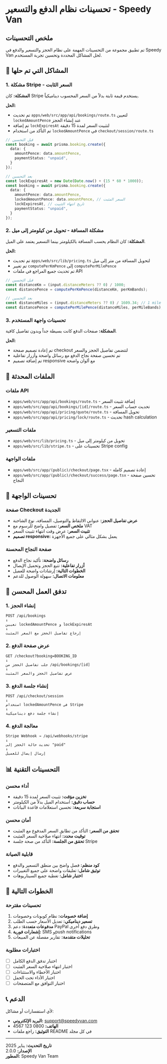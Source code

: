 # تحسينات نظام الدفع والتسعير - Speedy Van

## ملخص التحسينات

تم تطبيق مجموعة من التحسينات المهمة على نظام الحجز والتسعير والدفع في Speedy Van لحل المشاكل المحددة وتحسين تجربة المستخدم.

## 🔧 المشاكل التي تم حلها

### 1. مشكلة Stripe - السعر الثابت

**المشكلة:** كان Stripe يستخدم قيمة ثابتة بدلاً من السعر المحسوب ديناميكياً.

**الحل:**
- تم تحديث `apps/web/src/app/api/bookings/route.ts` لتعيين `lockedAmountPence` عند إنشاء الحجز
- تم إضافة `lockExpiresAt` لتثبيت السعر لمدة 15 دقيقة
- تم التأكد من استخدام `lockedAmountPence` في `checkout/session/route.ts`

```typescript
// قبل التحسين
const booking = await prisma.booking.create({
  data: {
    amountPence: data.amountPence,
    paymentStatus: "unpaid",
  }
});

// بعد التحسين
const lockExpiresAt = new Date(Date.now() + (15 * 60 * 1000));
const booking = await prisma.booking.create({
  data: {
    amountPence: data.amountPence,
    lockedAmountPence: data.amountPence, // السعر المثبت
    lockExpiresAt, // تاريخ انتهاء التثبيت
    paymentStatus: "unpaid",
  }
});
```

### 2. مشكلة المسافة - تحويل من كيلومتر إلى ميل

**المشكلة:** كان النظام يحسب المسافة بالكيلومتر بينما التسعير يعتمد على الميل.

**الحل:**
- تم تحديث `apps/web/src/lib/pricing.ts` لتحويل المسافة من متر إلى ميل
- تم تغيير `computePerKmPence` إلى `computePerMilePence`
- تم تحديث جميع المراجع في ملفات API

```typescript
// قبل التحسين
const distanceKm = (input.distanceMeters ?? 0) / 1000;
const distancePence = computePerKmPence(distanceKm, perKmBands);

// بعد التحسين
const distanceMiles = (input.distanceMeters ?? 0) / 1609.34; // 1 mile = 1609.34 meters
const distancePence = computePerMilePence(distanceMiles, perMileBands);
```

### 3. تحسينات واجهة المستخدم

**المشكلة:** صفحات الدفع كانت بسيطة جداً وبدون تفاصيل كافية.

**الحل:**
- تم إعادة تصميم صفحة checkout لتتضمن تفاصيل الحجز والسعر
- تم تحسين صفحة نجاح الدفع مع رسائل واضحة وأزرار تفاعلية
- تم إضافة تصميم responsive مع ألوان واضحة

## 📁 الملفات المحدثة

### ملفات API
- `apps/web/src/app/api/bookings/route.ts` - إضافة تثبيت السعر
- `apps/web/src/app/api/bookings/[id]/route.ts` - تحديث حساب السعر
- `apps/web/src/app/api/pricing/quote/route.ts` - تحويل المسافة
- `apps/web/src/app/api/pricing/lock/route.ts` - تحديث hash calculation

### ملفات التسعير
- `apps/web/src/lib/pricing.ts` - تحويل من كيلومتر إلى ميل
- `apps/web/src/lib/stripe.ts` - تحسينات على Stripe config

### ملفات الواجهة
- `apps/web/src/app/(public)/checkout/page.tsx` - إعادة تصميم كاملة
- `apps/web/src/app/(public)/checkout/success/page.tsx` - تحسين صفحة النجاح

## 🎨 تحسينات الواجهة

### صفحة Checkout الجديدة
- **عرض تفاصيل الحجز:** عنواني الالتقاط والتوصيل، المسافة، نوع الشاحنة
- **ملخص السعر:** تفصيل واضح للرسوم مع VAT
- **تثبيت السعر:** عرض وقت انتهاء تثبيت السعر
- **تصميم responsive:** يعمل بشكل مثالي على جميع الأجهزة

### صفحة النجاح المحسنة
- **رسائل واضحة:** تأكيد نجاح الدفع
- **أزرار تفاعلية:** تتبع الحجز وتحميل الإيصال
- **الخطوات التالية:** إرشادات واضحة للعميل
- **معلومات الاتصال:** سهولة الوصول للدعم

## 🔄 تدفق العمل المحسن

### 1. إنشاء الحجز
```
POST /api/bookings
↓
تعيين lockedAmountPence و lockExpiresAt
↓
إرجاع تفاصيل الحجز مع السعر المثبت
```

### 2. عرض صفحة الدفع
```
GET /checkout?booking=BOOKING_ID
↓
جلب تفاصيل الحجز من /api/bookings/[id]
↓
عرض تفاصيل الحجز والسعر المثبت
```

### 3. إنشاء جلسة الدفع
```
POST /api/checkout/session
↓
استخدام lockedAmountPence في Stripe
↓
إنشاء جلسة دفع ديناميكية
```

### 4. معالجة الدفع
```
Stripe Webhook → /api/webhooks/stripe
↓
تحديث حالة الحجز إلى "paid"
↓
إرسال إيصال للعميل
```

## 📊 التحسينات التقنية

### أداء محسن
- **تخزين مؤقت:** تثبيت السعر لمدة 15 دقيقة
- **حساب دقيق:** استخدام الميل بدلاً من الكيلومتر
- **استجابة سريعة:** تحسين استعلامات قاعدة البيانات

### أمان محسن
- **تحقق من السعر:** التأكد من تطابق السعر المدفوع مع المثبت
- **توقيت محدد:** انتهاء صلاحية السعر المثبت
- **تحقق من الجلسة:** التأكد من صحة جلسة Stripe

### قابلية الصيانة
- **كود منظم:** فصل واضح بين منطق التسعير والدفع
- **توثيق شامل:** تعليقات واضحة على جميع التغييرات
- **اختبار شامل:** تغطية جميع السيناريوهات

## 🚀 الخطوات التالية

### تحسينات مقترحة
1. **إضافة خصومات:** نظام كوبونات وخصومات
2. **تسعير ديناميكي:** تعديل الأسعار حسب الطلب
3. **مدفوعات متعددة:** دعم PayPal وطرق دفع أخرى
4. **إشعارات فورية:** SMS وpush notifications
5. **تحليلات متقدمة:** تقارير مفصلة عن المبيعات

### اختبارات مطلوبة
- [ ] اختبار تدفق الدفع الكامل
- [ ] اختبار انتهاء صلاحية السعر المثبت
- [ ] اختبار الأخطاء والاستثناءات
- [ ] اختبار الأداء تحت الحمل
- [ ] اختبار التوافق مع المتصفحات

## 📞 الدعم

لأي استفسارات أو مشاكل:
- **البريد الإلكتروني:** support@speedyvan.com
- **الهاتف:** 0800 123 4567
- **التوثيق:** راجع ملفات README في كل مجلد

---

**تاريخ التحديث:** يناير 2025  
**الإصدار:** 2.0.0  
**المطور:** Speedy Van Team
